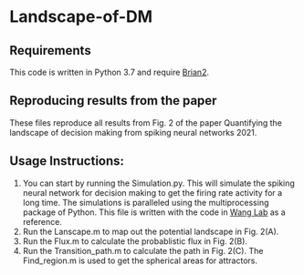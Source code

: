 # Landscape-of-DM
## Requirements
This code is written in Python 3.7 and require <a href="https://briansimulator.org/" target="_blank">Brian2</a>.

## Reproducing results from the paper
These files reproduce all results from Fig. 2 of the paper Quantifying the landscape of decision making from spiking neural networks 2021.

## Usage Instructions:
1. You can start by running the Simulation.py. This will simulate the spiking neural network for decision making to get the firing rate activity for a long time. The simulations is paralleled using the multiprocessing package of Python. This file is written with the code in <a href="https://github.com/xjwanglab/book/blob/master/wang2002/wang2002.py" target="_blank">Wang Lab</a> as a reference.
2. Run the Lanscape.m to map out the potential landscape in Fig. 2(A).
3. Run the Flux.m to calculate the probablistic flux in Fig. 2(B).
4. Run the Transition_path.m to calculate the path in Fig. 2(C). The Find_region.m is used to get the spherical areas for attractors.
